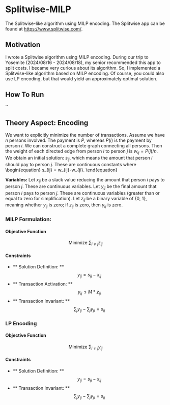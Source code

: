 # Splitwise-MILP
The Splitwise-like algorithm using MILP encoding. The Splitwise app can be found at https://www.splitwise.com/.

## Motivation
I wrote a Splitwise algorithm using MILP encoding. During our trip to Yosemite (2024/08/16 - 2024/08/18), my senior recommended this app to split costs. I became very curious about its algorithm. So, I implemented a Splitwise-like algorithm based on MILP encoding. Of course, you could also use LP encoding, but that would yield an approximately optimal solution.

## How To Run

``

## Theory Aspect: Encoding
We want to explicitly minimize the number of transactions. 
Assume we have $n$ persons involved. The payment is $P$, whereas $P(i)$ is the payment by person $i$. We can construct a complete graph connecting all persons. Then the weight of each directed edge from person $i$ to person $j$ is $w_{ij} = P(j) / n$.
We obtain an initial solution: $s_{ij}$, which means the amount that person $i$ should pay to person $j$. These are continuous constants where 
\begin{equation}
s_{ij} = w_{ij}-w_{ji}.
\end{equation}

**Variables:**
Let $x_{ij}$ be a slack value reducing the amount that person $i$ pays to person $j$. These are continuous variables.
Let $y_{ij}$ be the final amount that person $i$ pays to person $j$. These are continuous variables (greater than or equal to zero for simplification).
Let $z_{ij}$ be a binary variable of {0, 1}, meaning whether $y_{ij}$ is zero; if $z_{ij}$ is zero, then $y_{ij}$ is zero.

### MILP Formulation:

#### Objective Function
$$
\text{Minimize } \sum_{i \neq j} z_{ij}
$$

#### Constraints
- ** Solution Definition: **
$$
y_{ij} = s_{ij} - x_{ij}
$$
- ** Transaction Activation: **
$$
y_{ij} \leq M * z_{ij}
$$
- ** Transaction Invariant: **
$$
\sum_{j} y_{ij} - \sum_{j} y_{ji} = s_{ij}
$$

### LP Encoding

#### Objective Function
$$
\text{Minimize } \sum_{i \neq j} y_{ij}
$$

#### Constraints
- ** Solution Definition: **
$$
y_{ij} = s_{ij} - x_{ij}
$$
- ** Transaction Invariant: **
$$
\sum_{j} y_{ij} - \sum_{j} y_{ji} = s_{ij}
$$
